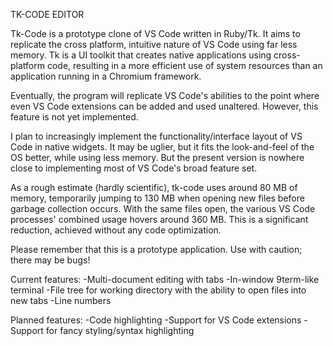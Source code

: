 TK-CODE EDITOR

Tk-Code is a prototype clone of VS Code written in Ruby/Tk. It aims to replicate the cross platform, intuitive nature of VS Code using far less memory. Tk is a UI toolkit that creates native applications using cross-platform code, resulting in a more efficient use of system resources than an application running in a Chromium framework.

Eventually, the program will replicate VS Code's abilities to the point where even VS Code extensions can be added and used unaltered. However, this feature is not yet implemented.

I plan to increasingly implement the functionality/interface layout of VS Code in native widgets. It may be uglier, but it fits the look-and-feel of the OS better, while using less memory. But the present version is nowhere close to implementing most of VS Code's broad feature set.

As a rough estimate (hardly scientific), tk-code uses around 80 MB of memory, temporarily jumping to 130 MB when opening new files before garbage collection occurs. With the same files open, the various VS Code processes' combined usage hovers around 360 MB. This is a significant reduction, achieved without any code optimization.

Please remember that this is a prototype application. Use with caution; there may be bugs!

Current features:
-Multi-document editing with tabs
-In-window 9term-like terminal
-File tree for working directory with the ability to open files into new tabs
-Line numbers

Planned features:
-Code highlighting
-Support for VS Code extensions
-Support for fancy styling/syntax highlighting